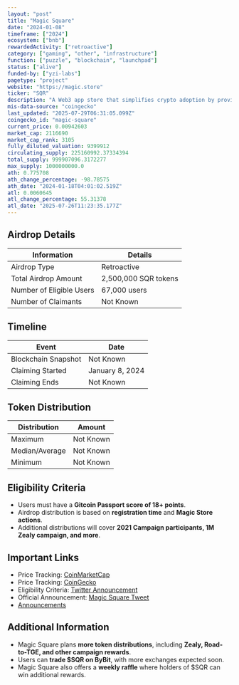 ```yaml
---
layout: "post"
title: "Magic Square"
date: "2024-01-08"
timeframe: ["2024"]
ecosystem: ["bnb"]
rewardedActivity: ["retroactive"]
category: ["gaming", "other", "infrastructure"]
function: ["puzzle", "blockchain", "launchpad"]
status: ["alive"]
funded-by: ["yzi-labs"]
pagetype: "project"
website: "https://magic.store"
ticker: "SQR"
description: "A Web3 app store that simplifies crypto adoption by providing a unified platform for decentralized applications."
mis-data-source: "coingecko"
last_updated: "2025-07-29T06:31:05.099Z"
coingecko_id: "magic-square"
current_price: 0.00942603
market_cap: 2116690
market_cap_rank: 3105
fully_diluted_valuation: 9399912
circulating_supply: 225160992.37334394
total_supply: 999907096.3172277
max_supply: 1000000000.0
ath: 0.775708
ath_change_percentage: -98.78575
ath_date: "2024-01-18T04:01:02.519Z"
atl: 0.0060645
atl_change_percentage: 55.31378
atl_date: "2025-07-26T11:23:35.177Z"
---
```


## Airdrop Details

| Information              | Details              |
| ------------------------ | -------------------- |
| Airdrop Type             | Retroactive          |
| Total Airdrop Amount     | 2,500,000 SQR tokens |
| Number of Eligible Users | 67,000 users         |
| Number of Claimants      | Not Known            |

## Timeline

| Event               | Date            |
| ------------------- | --------------- |
| Blockchain Snapshot | Not Known       |
| Claiming Started    | January 8, 2024 |
| Claiming Ends       | Not Known       |

## Token Distribution

| Distribution   | Amount    |
| -------------- | --------- |
| Maximum        | Not Known |
| Median/Average | Not Known |
| Minimum        | Not Known |

## Eligibility Criteria

- Users must have a **Gitcoin Passport score of 18+ points**.
- Airdrop distribution is based on **registration time** and **Magic Store actions**.
- Additional distributions will cover **2021 Campaign participants, 1M Zealy campaign, and more**.

## Important Links

- Price Tracking: [CoinMarketCap](https://coinmarketcap.com/currencies/magic-square/)
- Price Tracking: [CoinGecko](https://www.coingecko.com/en/coins/magic-square)
- Eligibility Criteria: [Twitter Announcement](https://x.com/MagicSquareio/status/1744426827282575799)
- Official Announcement: [Magic Square Tweet](https://x.com/MagicSquareio/status/1744302937478742096)
- [Announcements](<https://x.com/search?q=(from%3AMagicSquareio)%20until%3A2024-01-09%20since%3A2024-01-07&src=typed_query>)

## Additional Information

- Magic Square plans **more token distributions**, including **Zealy, Road-to-TGE, and other campaign rewards**.
- Users can **trade $SQR on ByBit**, with more exchanges expected soon.
- Magic Square also offers a **weekly raffle** where holders of $SQR can win additional rewards.